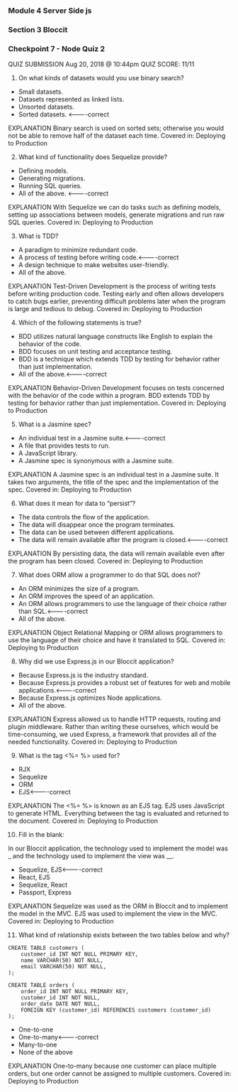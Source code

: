 ### Module 4 Server Side js
### Section 3 Bloccit
### Checkpoint 7 - Node Quiz 2

QUIZ SUBMISSION
Aug 20, 2018 @ 10:44pm
QUIZ SCORE: 11/11

1. On what kinds of datasets would you use binary search?
- Small datasets.
- Datasets represented as linked lists.
- Unsorted datasets.
- Sorted datasets. <----correct

EXPLANATION
Binary search is used on sorted sets; otherwise you would not be able to remove half of the dataset each time.
Covered in: Deploying to Production

2. What kind of functionality does Sequelize provide?
- Defining models.
- Generating migrations.
- Running SQL queries.
- All of the above. <----correct

EXPLANATION
With Sequelize we can do tasks such as defining models, setting up associations between models, generate migrations and run raw SQL queries.
Covered in: Deploying to Production

3. What is TDD?
- A paradigm to minimize redundant code.
- A process of testing before writing code.<----correct
- A design technique to make websites user-friendly.
- All of the above.

EXPLANATION
Test-Driven Development is the process of writing tests before writing production code. Testing early and often allows developers to catch bugs earlier, preventing difficult problems later when the program is large and tedious to debug.
Covered in: Deploying to Production

4. Which of the following statements is true?
- BDD utilizes natural language constructs like English to explain the behavior of the code.
- BDD focuses on unit testing and acceptance testing.
- BDD is a technique which extends TDD by testing for behavior rather than just implementation.
- All of the above.<----correct

EXPLANATION
Behavior-Driven Development focuses on tests concerned with the behavior of the code within a program. BDD extends TDD by testing for behavior rather than just implementation.
Covered in: Deploying to Production

5. What is a Jasmine spec?
- An individual test in a Jasmine suite.<----correct
- A file that provides tests to run.
- A JavaScript library.
- A Jasmine spec is synonymous with a Jasmine suite.

EXPLANATION
A Jasmine spec is an individual test in a Jasmine suite. It takes two arguments, the title of the spec and the implementation of the spec.
Covered in: Deploying to Production

6. What does it mean for data to “persist”?
- The data controls the flow of the application.
- The data will disappear once the program terminates.
- The data can be used between different applications.
- The data will remain available after the program is closed.<----correct

EXPLANATION
By persisting data, the data will remain available even after the program has been closed.
Covered in: Deploying to Production

7. What does ORM allow a programmer to do that SQL does not?
- An ORM minimizes the size of a program.
- An ORM improves the speed of an application.
- An ORM allows programmers to use the language of their choice rather than SQL.<----correct
- All of the above.

EXPLANATION
Object Relational Mapping or ORM allows programmers to use the language of their choice and have it translated to SQL.
Covered in: Deploying to Production

8. Why did we use Express.js in our Bloccit application?
- Because Express.js is the industry standard.
- Because Express.js provides a robust set of features for web and mobile applications.<----correct
- Because Express.js optimizes Node applications.
- All of the above.

EXPLANATION
Express allowed us to handle HTTP requests, routing and plugin middleware. Rather than writing these ourselves, which would be time-consuming, we used Express, a framework that provides all of the needed functionality.
Covered in: Deploying to Production

9. What is the tag <%= %> used for?
- RJX
- Sequelize
- ORM
- EJS<----correct

EXPLANATION
The <%= %> is known as an EJS tag. EJS uses JavaScript to generate HTML. Everything between the tag is evaluated and returned to the document.
Covered in: Deploying to Production

10. Fill in the blank:

In our Bloccit application, the technology used to implement the model was _ and the technology used to implement the view was __.

- Sequelize, EJS<----correct
- React, EJS
- Sequelize, React
- Passport, Express

EXPLANATION
Sequelize was used as the ORM in Bloccit and to implement the model in the MVC. EJS was used to implement the view in the MVC.
Covered in: Deploying to Production

11. What kind of relationship exists between the two tables below and why?

```
CREATE TABLE customers (
    customer_id INT NOT NULL PRIMARY KEY,
    name VARCHAR(50) NOT NULL,
    email VARCHAR(50) NOT NULL,
);

CREATE TABLE orders (
    order_id INT NOT NULL PRIMARY KEY,
    customer_id INT NOT NULL,
    order_date DATE NOT NULL,
    FOREIGN KEY (customer_id) REFERENCES customers (customer_id)
);
```

- One-to-one
- One-to-many<----correct
- Many-to-one
- None of the above

EXPLANATION
One-to-many because one customer can place multiple orders, but one order cannot be assigned to multiple customers.
Covered in: Deploying to Production
